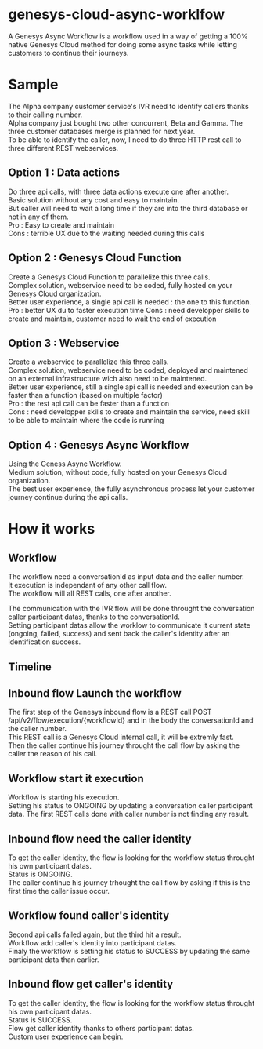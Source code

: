 # genesys-cloud-async-worklfow
A Genesys Async Workflow is a workflow used in a way of getting a 100% native Genesys Cloud method for doing some async tasks while letting customers to continue their journeys.

# Sample
The Alpha company customer service's IVR  need to identify callers thanks to their calling number.  
Alpha company just bought two other concurrent, Beta and Gamma. The three customer databases merge is planned for next year.  
To be able to identify the caller, now, I need to do three HTTP rest call to three different REST webservices.  

## Option 1 : Data actions
Do three api calls, with three data actions execute one after another.  
Basic solution without any cost and easy to maintain.  
But caller will need to wait a long time if they are into the third database or not in any of them.  
Pro : Easy to create and maintain  
Cons : terrible UX due to the waiting needed during this calls

## Option 2 : Genesys Cloud Function
Create a Genesys Cloud Function to parallelize this three calls.  
Complex solution, webservice need to be coded, fully hosted on your Genesys Cloud organization.  
Better user experience, a single api call is needed : the one to this function.
Pro : better UX du to faster execution time
Cons : need developper skills to create and maintain, customer need to wait the end of execution

## Option 3 : Webservice
Create a webservice to parallelize this three calls.  
Complex solution, webservice need to be coded, deployed and maintened on an external infrastructure wich also need to be maintened.  
Better user experience, still a single api call is needed and execution can be faster than a function (based on multiple factor)  
Pro : the rest api call can be faster than a function  
Cons : need developper skills to create and maintain the service, need skill to be able to maintain where the code is running

## Option 4 : Genesys Async Workflow
Using the Geness Async Workflow.  
Medium solution, without code, fully hosted on your Genesys Cloud organization.  
The best user experience, the fully asynchronous process let your customer journey continue during the api calls.

# How it works
## Workflow
The workflow need a conversationId as input data and the caller number.  
It execution is independant of any other call flow.  
The workflow will all REST calls, one after another.  

The communication with the IVR flow will be done throught the conversation caller participant datas, thanks to the conversationId.  
Setting participant datas allow the worklow to communicate it current state (ongoing, failed, success) and sent back the caller's identity after an identification success.

## Timeline
## Inbound flow Launch the workflow
The first step of the Genesys inbound flow is a REST call POST /api/v2/flow/execution/{workflowId} and in the body the conversationId and the caller number.    
This REST call  is a Genesys Cloud internal call, it will be extremly fast.  
Then the caller continue his journey throught the call flow by asking the caller the reason of his call.  
## Workflow start it execution
Workflow is starting his execution.  
Setting his status to ONGOING by updating a conversation caller participant data.
The first REST calls done with caller number is not finding any result.
## Inbound flow need the caller identity
To get the caller identity, the flow is looking for the workflow status throught his own participant datas.  
Status is ONGOING.  
The caller continue his journey trhought the call flow by asking if this is the first time the caller issue occur.
## Workflow found caller's identity
Second api calls failed again, but the third hit a result.  
Workflow add caller's identity into participant datas.  
Finaly the workflow is setting his status to SUCCESS by updating the same participant data than earlier.
## Inbound flow get caller's identity
To get the caller identity, the flow is looking for the workflow status throught his own participant datas.  
Status is SUCCESS.  
Flow get caller identity thanks to others participant datas.  
Custom user experience can begin.